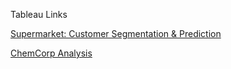 Tableau Links

[Supermarket: Customer Segmentation & Prediction](https://public.tableau.com/profile/grace8726#!/vizhome/Grace-SupermarketDataStory/Story1?publish=yes)

[ChemCorp Analysis](https://public.tableau.com/profile/grace8726#!/vizhome/GraceChang-10_6-1_1_16118327209150/Story1?publish=yes)
